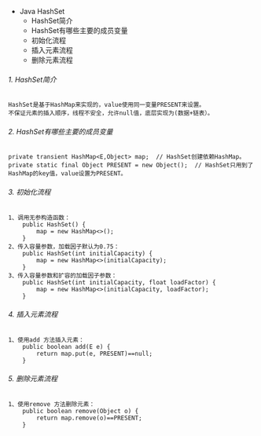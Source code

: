 
- Java HashSet
    * HashSet简介
    + HashSet有哪些主要的成员变量 
    * 初始化流程
    + 插入元素流程
    * 删除元素流程

###### 1. HashSet简介
    HashSet是基于HashMap来实现的，value使用同一变量PRESENT来设置。
    不保证元素的插入顺序，线程不安全，允许null值，底层实现为(数据+链表）。

###### 2. HashSet有哪些主要的成员变量 
    private transient HashMap<E,Object> map;  // HashSet创建依赖HashMap。
    private static final Object PRESENT = new Object();  // HashSet只用到了HashMap的key值，value设置为PRESENT。

###### 3. 初始化流程
    1、调用无参构造函数：
        public HashSet() {
            map = new HashMap<>();
        }
    2、传入容量参数，加载因子默认为0.75：
        public HashSet(int initialCapacity) {
            map = new HashMap<>(initialCapacity);
        }
    3、传入容量参数和扩容的加载因子参数：
        public HashSet(int initialCapacity, float loadFactor) {
            map = new HashMap<>(initialCapacity, loadFactor);
        }
    

###### 4. 插入元素流程
    1、使用add 方法插入元素：
        public boolean add(E e) {
            return map.put(e, PRESENT)==null;
        }
    

###### 5. 删除元素流程
    1、使用remove 方法删除元素：
        public boolean remove(Object o) {
            return map.remove(o)==PRESENT;
        }

    